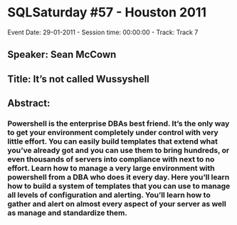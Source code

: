 # SQLSaturday #57 - Houston 2011
Event Date: 29-01-2011 - Session time: 00:00:00 - Track: Track 7
## Speaker: Sean McCown
## Title: It’s not called Wussyshell
## Abstract:
### Powershell is the enterprise DBAs best friend.  It’s the only way to get your environment completely under control with very little effort.  You can easily build templates that extend what you’ve already got and you can use them to bring hundreds, or even thousands of servers into compliance with next to no effort.  Learn how to manage a very large environment with powershell from a DBA who does it every day.  Here you’ll learn how to build a system of templates that you can use to manage all levels of configuration and alerting.  You’ll learn how to gather and alert on almost every aspect of your server as well as manage and standardize them.
